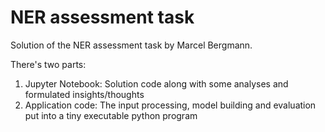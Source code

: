 # NER assessment task

Solution of the NER assessment task by Marcel Bergmann.

There's two parts:
1. Jupyter Notebook: Solution code along with some analyses and formulated insights/thoughts
2. Application code: The input processing, model building and evaluation put into a tiny executable python program
